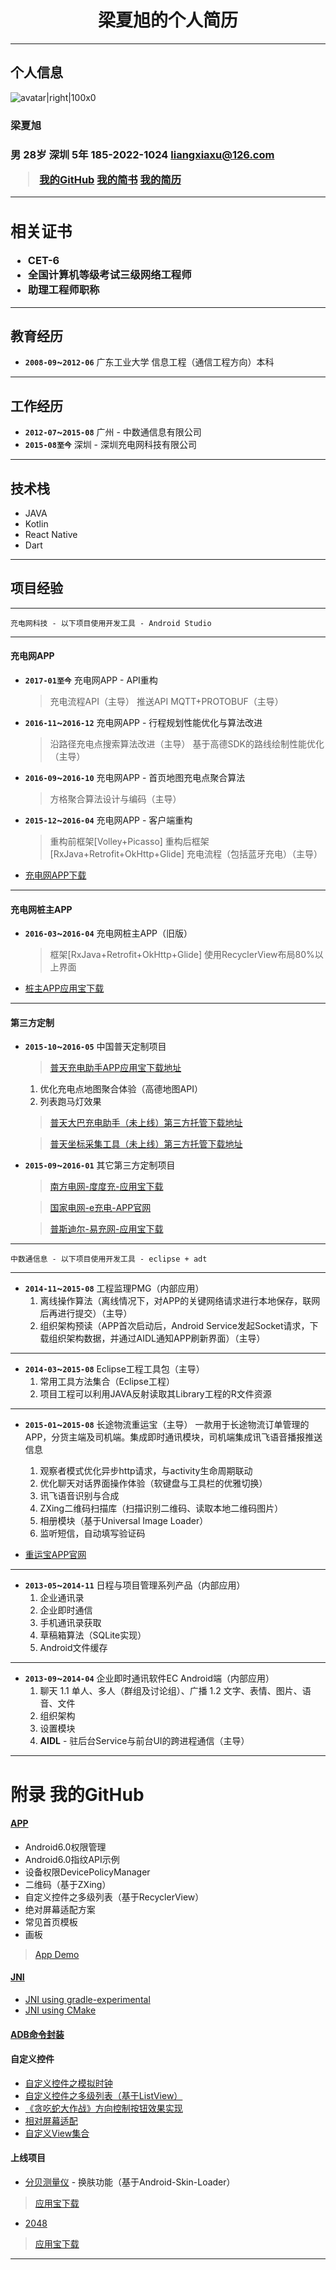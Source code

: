 # <center>梁夏旭的个人简历</center>

------

## 个人信息

![avatar|right|100x0](http://o95p8sbwq.bkt.clouddn.com/avatar_413x591.jpg)

**<h3>梁夏旭**
**<h4>男 28岁**
**深圳 5年**
**185-2022-1024**
**liangxiaxu@126.com**

> [我的GitHub](https://github.com/hayukleung)
> [我的简书](http://www.jianshu.com/users/2471a8f0e7a5/latest_articles)
> [我的简历](http://hayukleung.github.io/)

***
## 相关证书
- CET-6
- 全国计算机等级考试三级网络工程师
- 助理工程师职称

***
## 教育经历
- **`2008-09`~`2012-06`** 广东工业大学 信息工程（通信工程方向）本科

***
## 工作经历
- **`2012-07`~`2015-08`** 广州 - 中数通信息有限公司
- **`2015-08至今`** 深圳 - 深圳充电网科技有限公司

***
## 技术栈
- JAVA
- Kotlin
- React Native
- Dart

***
## 项目经验

------

`充电网科技 - 以下项目使用开发工具 - Android Studio`

------

#### 充电网APP

- **`2017-01至今`** 充电网APP - API重构
    > 充电流程API（主导）
    > 推送API MQTT+PROTOBUF（主导）

- **`2016-11`~`2016-12`** 充电网APP - 行程规划性能优化与算法改进
    > 沿路径充电点搜索算法改进（主导）
    > 基于高德SDK的路线绘制性能优化（主导）

- **`2016-09`~`2016-10`** 充电网APP - 首页地图充电点聚合算法
    > 方格聚合算法设计与编码（主导）

- **`2015-12`~`2016-04`** 充电网APP - 客户端重构
    > 重构前框架[Volley+Picasso] 重构后框架[RxJava+Retrofit+OkHttp+Glide]
    > 充电流程（包括蓝牙充电）（主导）

- [充电网APP下载](http://www.chargerlink.com/app.html)

------

#### 充电网桩主APP

- **`2016-03`~`2016-04`** 充电网桩主APP（旧版）
    > 框架[RxJava+Retrofit+OkHttp+Glide]
    > 使用RecyclerView布局80%以上界面

- [桩主APP应用宝下载](http://android.myapp.com/myapp/detail.htm?apkName=com.chargercloud.zhuangzhu)

------

#### 第三方定制

- **`2015-10`~`2016-05`** 中国普天定制项目

    > [普天充电助手APP应用宝下载地址](http://android.myapp.com/myapp/detail.htm?apkName=com.potevio.charger)
    1. 优化充电点地图聚合体验（高德地图API）
	2. 列表跑马灯效果
	
	> [普天大巴充电助手（未上线）第三方托管下载地址](http://fir.im/PotevioBusAndroid)
	
	> [普天坐标采集工具（未上线）第三方托管下载地址](http://fir.im/poteviocollector)

- **`2015-09`~`2016-01`** 其它第三方定制项目
    > [南方电网-度度充-应用宝下载](http://android.myapp.com/myapp/detail.htm?apkName=com.duduchong)
    
    > [国家电网-e充电-APP官网](http://www.echargenet.com/portal/csService/html/download.html)
    
    > [普斯迪尔-易充网-应用宝下载](http://android.myapp.com/myapp/detail.htm?apkName=com.bustil.yichongwang)

------

`中数通信息 - 以下项目使用开发工具 - eclipse + adt`

------

- **`2014-11`~`2015-08`** 工程监理PMG（内部应用）
	1. 离线操作算法（离线情况下，对APP的关键网络请求进行本地保存，联网后再进行提交）（主导）
	2. 组织架构预读（APP首次启动后，Android Service发起Socket请求，下载组织架构数据，并通过AIDL通知APP刷新界面）（主导）

------

- **`2014-03`~`2015-08`** Eclipse工程工具包（主导）
	1. 常用工具方法集合（Eclipse工程）
	2. 项目工程可以利用JAVA反射读取其Library工程的R文件资源

------

- **`2015-01`~`2015-08`** 长途物流重运宝（主导）
	一款用于长途物流订单管理的APP，分货主端及司机端。集成即时通讯模块，司机端集成讯飞语音播报推送信息
	1. 观察者模式优化异步http请求，与activity生命周期联动
	2. 优化聊天对话界面操作体验（软键盘与工具栏的优雅切换）
	3. 讯飞语音识别与合成
	4. ZXing二维码扫描库（扫描识别二维码、读取本地二维码图片）
	5. 相册模块（基于Universal Image Loader）
	6. 监听短信，自动填写验证码

- [重运宝APP官网](http://jybao56.cn/)

------

- **`2013-05`~`2014-11`** 日程与项目管理系列产品（内部应用）
	1. 企业通讯录
	2. 企业即时通信
	3. 手机通讯录获取
	4. 草稿箱算法（SQLite实现）
	5. Android文件缓存
	
------

- **`2013-09`~`2014-04`** 企业即时通讯软件EC Android端（内部应用）
	1. 聊天
		1.1 单人、多人（群组及讨论组）、广播
		1.2 文字、表情、图片、语音、文件
	2. 组织架构
	3. 设置模块
	4. **AIDL** - 驻后台Service与前台UI的跨进程通信（主导）

***

# 附录 我的GitHub
#### [APP](https://github.com/hayukleung/app)
- Android6.0权限管理
- Android6.0指纹API示例
- 设备权限DevicePolicyManager
- 二维码（基于ZXing）
- 自定义控件之多级列表（基于RecyclerView）
- 绝对屏幕适配方案
- 常见首页模板
- 画板

> [App Demo](http://fir.im/xdroid)

#### [JNI]()
- [JNI using gradle-experimental](https://github.com/hayukleung/appjni)
- [JNI using CMake](https://github.com/hayukleung/JNI)

#### [ADB命令封装](https://github.com/hayukleung/adb-wrapper)

#### 自定义控件
- [自定义控件之模拟时钟](https://github.com/hayukleung/AnalogClock)
- [自定义控件之多级列表（基于ListView）](https://github.com/hayukleung/collapsible)
- [《贪吃蛇大作战》方向控制按钮效果实现](https://github.com/hayukleung/HandleView)
- [相对屏幕适配](https://github.com/hayukleung/AndroidScreenMatchingUtil)
- [自定义View集合](https://github.com/hayukleung/View)

#### 上线项目
- [分贝测量仪](https://github.com/hayukleung/BeQuiet) - 换肤功能（基于Android-Skin-Loader）
> [应用宝下载](http://a.app.qq.com/o/simple.jsp?pkgname=com.hayukleung.bequiet)

- [2048](https://github.com/hayukleung/2048)
> [应用宝下载](http://a.app.qq.com/o/simple.jsp?pkgname=com.hayukleung.puzzle2048)

***